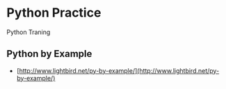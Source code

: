 # Python Practice

Python Traning

## Python by Example
* [http://www.lightbird.net/py-by-example/](http://www.lightbird.net/py-by-example/)
